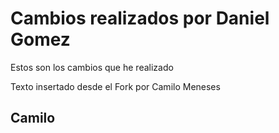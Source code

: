 # Cambios realizados por Daniel Gomez

Estos son los cambios que he realizado

Texto insertado desde el Fork por Camilo Meneses

## Camilo

